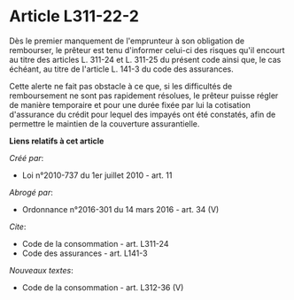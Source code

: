 # Article L311-22-2

Dès le premier manquement de l'emprunteur à son obligation de rembourser, le prêteur est tenu d'informer celui-ci des risques
qu'il encourt au titre des articles L. 311-24 et L. 311-25 du présent code ainsi que, le cas échéant, au titre de l'article
L. 141-3 du code des assurances. 

Cette alerte ne fait pas obstacle à ce que, si les difficultés de remboursement ne sont pas rapidement résolues, le prêteur
puisse régler de manière temporaire et pour une durée fixée par lui la cotisation d'assurance du crédit pour lequel des
impayés ont été constatés, afin de permettre le maintien de la couverture assurantielle.

**Liens relatifs à cet article**

_Créé par_:

  - Loi n°2010-737 du 1er juillet 2010 - art. 11

_Abrogé par_:

  - Ordonnance n°2016-301 du 14 mars 2016 - art. 34 (V)

_Cite_:

  - Code de la consommation - art. L311-24
  - Code des assurances - art. L141-3

_Nouveaux textes_:

  - Code de la consommation - art. L312-36 (V)
